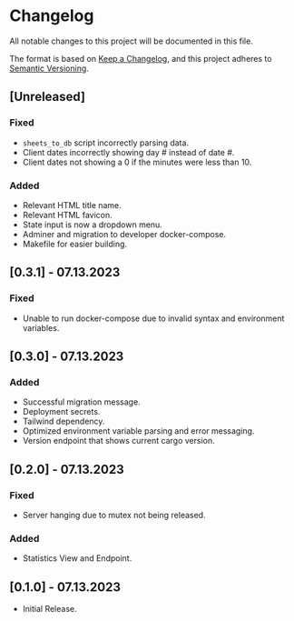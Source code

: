 <!-- markdownlint-disable MD024 -->

# Changelog

All notable changes to this project will be documented in this file.

The format is based on [Keep a Changelog](https://keepachangelog.com/en/1.0.0/),
and this project adheres to [Semantic Versioning](https://semver.org/spec/v2.0.0.html).

## [Unreleased]

### Fixed

- `sheets_to_db` script incorrectly parsing data.
- Client dates incorrectly showing day # instead of date #.
- Client dates not showing a 0 if the minutes were less than 10.

### Added

- Relevant HTML title name.
- Relevant HTML favicon.
- State input is now a dropdown menu.
- Adminer and migration to developer docker-compose.
- Makefile for easier building.

## [0.3.1] - 07.13.2023

### Fixed

- Unable to run docker-compose due to invalid syntax and environment variables.

## [0.3.0] - 07.13.2023

### Added

- Successful migration message.
- Deployment secrets.
- Tailwind dependency.
- Optimized environment variable parsing and error messaging.
- Version endpoint that shows current cargo version.

## [0.2.0] - 07.13.2023

### Fixed

- Server hanging due to mutex not being released.

### Added

- Statistics View and Endpoint.

## [0.1.0] - 07.13.2023

- Initial Release.
